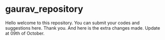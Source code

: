 # gaurav_repository
Hello welcome to this repository. You can submit your codes and suggestions here.
Thank you.
And here is the extra changes made.
Update at 09th of October.
